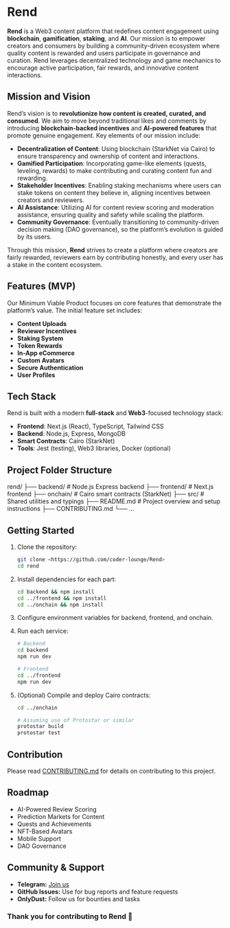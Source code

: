 # Rend

**Rend** is a Web3 content platform that redefines content engagement using **blockchain**, **gamification**, **staking**, and **AI**. Our mission is to empower creators and consumers by building a community-driven ecosystem where quality content is rewarded and users participate in governance and curation. Rend leverages decentralized technology and game mechanics to encourage active participation, fair rewards, and innovative content interactions.

## Mission and Vision

Rend’s vision is to **revolutionize how content is created, curated, and consumed**. We aim to move beyond traditional likes and comments by introducing **blockchain-backed incentives** and **AI-powered features** that promote genuine engagement. Key elements of our mission include:

- **Decentralization of Content**: Using blockchain (StarkNet via Cairo) to ensure transparency and ownership of content and interactions.
- **Gamified Participation**: Incorporating game-like elements (quests, leveling, rewards) to make contributing and curating content fun and rewarding.
- **Stakeholder Incentives**: Enabling staking mechanisms where users can stake tokens on content they believe in, aligning incentives between creators and reviewers.
- **AI Assistance**: Utilizing AI for content review scoring and moderation assistance, ensuring quality and safety while scaling the platform.
- **Community Governance**: Eventually transitioning to community-driven decision making (DAO governance), so the platform’s evolution is guided by its users.

Through this mission, **Rend** strives to create a platform where creators are fairly rewarded, reviewers earn by contributing honestly, and every user has a stake in the content ecosystem.

## Features (MVP)

Our Minimum Viable Product focuses on core features that demonstrate the platform’s value. The initial feature set includes:

- **Content Uploads**
- **Reviewer Incentives**
- **Staking System**
- **Token Rewards**
- **In-App eCommerce**
- **Custom Avatars**
- **Secure Authentication**
- **User Profiles**

## Tech Stack

Rend is built with a modern **full-stack** and **Web3**-focused technology stack:

- **Frontend**: Next.js (React), TypeScript, Tailwind CSS
- **Backend**: Node.js, Express, MongoDB
- **Smart Contracts**: Cairo (StarkNet)
- **Tools**: Jest (testing), Web3 libraries, Docker (optional)

## Project Folder Structure

rend/
├── backend/       # Node.js Express backend
├── frontend/      # Next.js frontend
├── onchain/       # Cairo smart contracts (StarkNet)
├── src/           # Shared utilities and typings
├── README.md      # Project overview and setup instructions
├── CONTRIBUTING.md
└── ...

## Getting Started

1. Clone the repository:

   ```bash
   git clone <https://github.com/coder-lounge/Rend>
   cd rend
   ```

1. Install dependencies for each part:

   ```bash
   cd backend && npm install
   cd ../frontend && npm install
   cd ../onchain && npm install
   ```

1. Configure environment variables for backend, frontend, and onchain.

1. Run each service:

   ```bash
   # Backend
   cd backend
   npm run dev
   ```

   ```bash
   # Frontend
   cd ../frontend
   npm run dev
   ```

1. (Optional) Compile and deploy Cairo contracts:

   ```bash
   cd ../onchain

   # Assuming use of Protostar or similar
   protostar build
   protostar test
   ```

## Contribution

Please read [CONTRIBUTING.md](CONTRIBUTING.md) for details on contributing to this project.

## Roadmap

- AI-Powered Review Scoring
- Prediction Markets for Content
- Quests and Achievements
- NFT-Based Avatars
- Mobile Support
- DAO Governance

## Community & Support

- **Telegram:** [Join us](https://t.me/+xbq5vDl38DcwMTdk)
- **GitHub Issues:** Use for bug reports and feature requests
- **OnlyDust:** Follow us for bounties and tasks

### Thank you for contributing to Rend 🚀